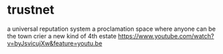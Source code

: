 # trustnet
a universal reputation system
a proclamation space where anyone can be the town crier
a new kind of 4th estate
<https://www.youtube.com/watch?v=byJsvicujXw&feature=youtu.be>